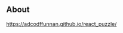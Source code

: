 <h2>About</h2>
<a href="https://adcodffunnan.github.io/react_puzzle/">https://adcodffunnan.github.io/react_puzzle/</a>

